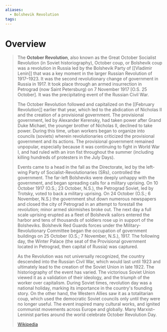 ```yaml
---
aliases:
  - Bolshevik Revolution
tags:
---
```

# Overview

> The **October Revolution**, also known as the Great October Socialist Revolution (in Soviet historiography), October coup, or Bolshevik coup was a revolution in Russia led by the Bolshevik Party of [[Vladimir Lenin]] that was a key moment in the larger Russian Revolution of 1917–1923. It was the second revolutionary change of government in Russia in 1917. It took place through an armed insurrection in Petrograd (now Saint Petersburg) on 7 November 1917 [O.S. 25 October]. It was the precipitating event of the Russian Civil War.
>
> The October Revolution followed and capitalized on the [[February Revolution]] earlier that year, which led to the abdication of Nicholas II and the creation of a provisional government. The provisional government, led by Alexander Kerensky, had taken power after Grand Duke Michael, the younger brother of Nicholas II, declined to take power. During this time, urban workers began to organize into councils (soviets) wherein revolutionaries criticized the provisional government and its actions. The provisional government remained unpopular, especially because it was continuing to fight in World War I, and had ruled with an iron fist throughout the summer (including killing hundreds of protesters in the July Days).
>
> Events came to a head in the fall as the Directorate, led by the left-wing Party of Socialist-Revolutionaries (SRs), controlled the government. The far-left Bolsheviks were deeply unhappy with the government, and began spreading calls for a military uprising. On 10 October 1917 (O.S.; 23 October, N.S.), the Petrograd Soviet, led by Trotsky, voted to back a military uprising. On 24 October (O.S.; 6 November, N.S.) the government shut down numerous newspapers and closed the city of Petrograd in an attempt to forestall the revolution; minor armed skirmishes broke out. The next day a full scale uprising erupted as a fleet of Bolshevik sailors entered the harbor and tens of thousands of soldiers rose up in support of the Bolsheviks. Bolshevik Red Guards forces under the Military-Revolutionary Committee began the occupation of government buildings on 25 October (O.S.; 7 November, N.S.), 1917. The following day, the Winter Palace (the seat of the Provisional government located in Petrograd, then capital of Russia) was captured.
>
> As the Revolution was not universally recognized, the country descended into the Russian Civil War, which would last until 1923 and ultimately lead to the creation of the Soviet Union in late 1922. The historiography of the event has varied. The victorious Soviet Union viewed it as a validation of their ideology, and the triumph of the worker over capitalism. During Soviet times, revolution day was a national holiday, marking its importance in the country's founding story. On the other hand, the Western Allies saw it as a totalitarian coup, which used the democratic Soviet councils only until they were no longer useful. The event inspired many cultural works, and ignited communist movements across Europe and globally. Many Marxist–Leninist parties around the world celebrate October Revolution Day.
>
> [Wikipedia](https://en.wikipedia.org/wiki/October%20Revolution)
